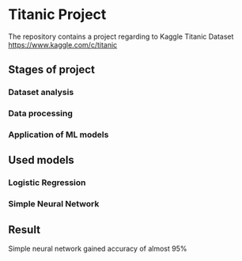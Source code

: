 # Titanic Project

The repository contains a project regarding to Kaggle Titanic Dataset https://www.kaggle.com/c/titanic

## Stages of project 

### Dataset analysis
### Data processing
### Application of ML models

## Used models

### Logistic Regression
### Simple Neural Network

## Result
Simple neural network gained accuracy of almost 95%
